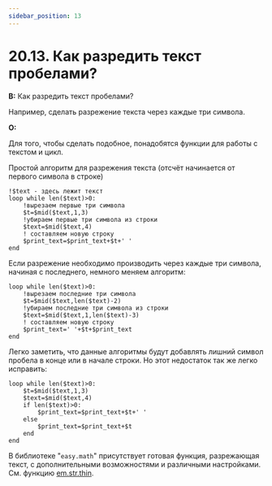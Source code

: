 ```yaml
---
sidebar_position: 13
---
```


# 20.13. Как разредить текст пробелами?
<!-- [:faq_20_13] -->
**В:** Как разредить текст пробелами?

Например, сделать разрежение текста через каждые три символа.

**О:**

Для того, чтобы сделать подобное, понадобятся функции для работы с текстом и цикл.

Простой алгоритм для разрежения текста (отсчёт начинается от первого символа в строке)
```qsp
!$text - здесь лежит текст
loop while len($text)>0:
    !вырезаем первые три символа
    $t=$mid($text,1,3)
    !убираем первые три символа из строки
    $text=$mid($text,4)
    ! составляем новую строку
    $print_text=$print_text+$t+' '
end
```
Если разрежение необходимо производить через каждые три символа, начиная с последнего, немного меняем алгоритм:
```qsp
loop while len($text)>0:
    !вырезаем последние три символа
    $t=$mid($text,len($text)-2)
    !убираем последние три символа из строки
    $text=$mid($text,1,len($text)-3)
    ! составляем новую строку
    $print_text=' '+$t+$print_text
end
```
Легко заметить, что данные алгоритмы будут добавлять лишний символ пробела в конце или в начале строки. Но этот недостаток так же легко исправить:
```qsp
loop while len($text)>0:
    $t=$mid($text,1,3)
    $text=$mid($text,4)
    if len($text)>0:
        $print_text=$print_text+$t+' '
    else
        $print_text=$print_text+$t
    end
end
```
В библиотеке "`easy.math`" присутствует готовая функция, разрежающая текст, с дополнительными возможностями и различными настройками. См. функцию [em.str.thin](https://github.com/AleksVersus/easy.math.3).
